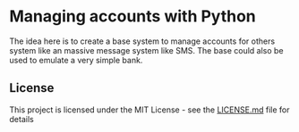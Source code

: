 # Managing accounts with Python

The idea here is to create a base system to manage accounts for others system like an massive message system like SMS.
The base could also be used to emulate a very simple bank. 

## License

This project is licensed under the MIT License - see the [LICENSE.md](LICENSE.md) file for details
